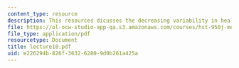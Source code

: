 ```yaml
---
content_type: resource
description: This resources dicusses the decreasing variability in health care.
file: https://ol-ocw-studio-app-qa.s3.amazonaws.com/courses/hst-950j-medical-computing-spring-2003/e226294b826f363262809d0b261a425a_lecture10.pdf
file_type: application/pdf
resourcetype: Document
title: lecture10.pdf
uid: e226294b-826f-3632-6280-9d0b261a425a
---
```

